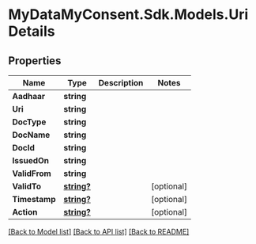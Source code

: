 # MyDataMyConsent.Sdk.Models.UriDetails

## Properties

Name | Type | Description | Notes
------------ | ------------- | ------------- | -------------
**Aadhaar** | **string** |  | 
**Uri** | **string** |  | 
**DocType** | **string** |  | 
**DocName** | **string** |  | 
**DocId** | **string** |  | 
**IssuedOn** | **string** |  | 
**ValidFrom** | **string** |  | 
**ValidTo** | [**string?**](string?.md) |  | [optional] 
**Timestamp** | [**string?**](string?.md) |  | [optional] 
**Action** | [**string?**](string?.md) |  | [optional] 

[[Back to Model list]](../README.md#documentation-for-models) [[Back to API list]](../README.md#documentation-for-api-endpoints) [[Back to README]](../README.md)

